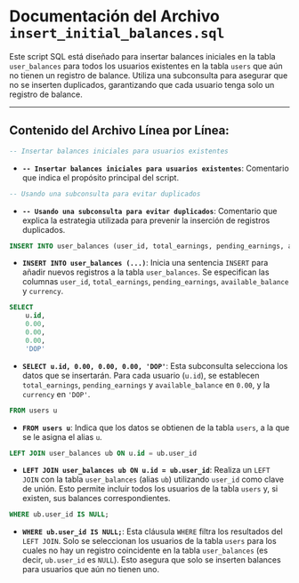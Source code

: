 # Documentación del Archivo `insert_initial_balances.sql`

Este script SQL está diseñado para insertar balances iniciales en la tabla `user_balances` para todos los usuarios existentes en la tabla `users` que aún no tienen un registro de balance. Utiliza una subconsulta para asegurar que no se inserten duplicados, garantizando que cada usuario tenga solo un registro de balance.

---

## Contenido del Archivo Línea por Línea:

```sql
-- Insertar balances iniciales para usuarios existentes
```
- **`-- Insertar balances iniciales para usuarios existentes`**: Comentario que indica el propósito principal del script.

```sql
-- Usando una subconsulta para evitar duplicados
```
- **`-- Usando una subconsulta para evitar duplicados`**: Comentario que explica la estrategia utilizada para prevenir la inserción de registros duplicados.

```sql
INSERT INTO user_balances (user_id, total_earnings, pending_earnings, available_balance, currency)
```
- **`INSERT INTO user_balances (...)`**: Inicia una sentencia `INSERT` para añadir nuevos registros a la tabla `user_balances`. Se especifican las columnas `user_id`, `total_earnings`, `pending_earnings`, `available_balance` y `currency`.

```sql
SELECT 
    u.id, 
    0.00, 
    0.00, 
    0.00, 
    'DOP'
```
- **`SELECT u.id, 0.00, 0.00, 0.00, 'DOP'`**: Esta subconsulta selecciona los datos que se insertarán. Para cada usuario (`u.id`), se establecen `total_earnings`, `pending_earnings` y `available_balance` en `0.00`, y la `currency` en `'DOP'`.

```sql
FROM users u
```
- **`FROM users u`**: Indica que los datos se obtienen de la tabla `users`, a la que se le asigna el alias `u`.

```sql
LEFT JOIN user_balances ub ON u.id = ub.user_id
```
- **`LEFT JOIN user_balances ub ON u.id = ub.user_id`**: Realiza un `LEFT JOIN` con la tabla `user_balances` (alias `ub`) utilizando `user_id` como clave de unión. Esto permite incluir todos los usuarios de la tabla `users` y, si existen, sus balances correspondientes.

```sql
WHERE ub.user_id IS NULL;
```
- **`WHERE ub.user_id IS NULL;`**: Esta cláusula `WHERE` filtra los resultados del `LEFT JOIN`. Solo se seleccionan los usuarios de la tabla `users` para los cuales no hay un registro coincidente en la tabla `user_balances` (es decir, `ub.user_id` es `NULL`). Esto asegura que solo se inserten balances para usuarios que aún no tienen uno.
